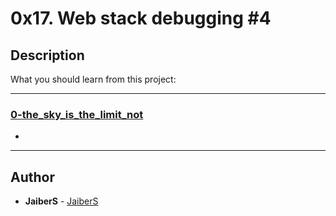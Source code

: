 # 0x17. Web stack debugging #4

## Description
What you should learn from this project:

---

### [0-the_sky_is_the_limit_not](./0-the_sky_is_the_limit_not.pp)
* 

---

## Author
* **JaiberS** - [JaiberS](github.com/jaibers)